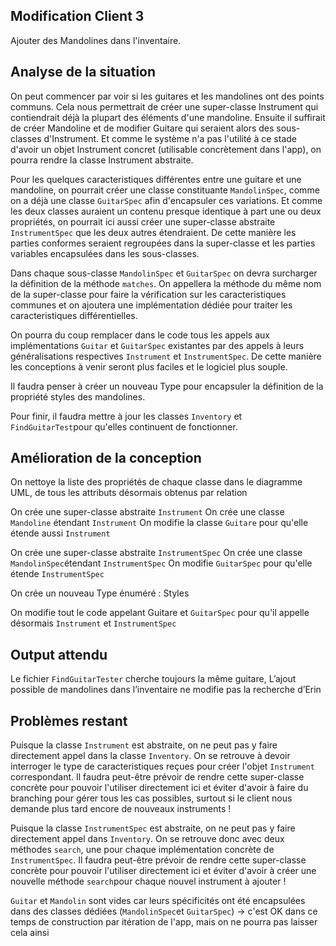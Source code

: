 ## Modification Client 3
Ajouter des Mandolines dans l'inventaire.

## Analyse de la situation
On peut commencer par voir si les guitares et les mandolines ont des points communs.
Cela nous permettrait de créer une super-classe Instrument qui contiendrait déjà la plupart des éléments d'une mandoline.
Ensuite il suffirait de créer Mandoline et de modifier Guitare qui seraient alors des sous-classes d'Instrument.
Et comme le système n'a pas l'utilité à ce stade d'avoir un objet Instrument concret (utilisable concrètement dans l'app),
on pourra rendre la classe Instrument abstraite.

Pour les quelques caracteristiques différentes entre une guitare et une mandoline, 
on pourrait créer une classe constituante `MandolinSpec`, comme on a déjà une classe `GuitarSpec`
afin d'encapsuler ces variations.
Et comme les deux classes auraient un contenu presque identique à part une ou deux propriétés, 
on pourrait ici aussi créer une super-classe abstraite `InstrumentSpec` que les deux autres étendraient.
De cette manière les parties conformes seraient regroupées dans la super-classe et les parties variables encapsulées dans les sous-classes.

Dans chaque sous-classe `MandolinSpec` et `GuitarSpec` on devra surcharger la définition de la méthode `matches`. 
On appellera la méthode du même nom de la super-classe pour faire la vérification sur les caracteristiques communes
et on ajoutera une implémentation dédiée pour traiter les caracteristiques différentielles.

On pourra du coup remplacer dans le code tous les appels aux implémentations `Guitar` et `GuitarSpec` existantes
par des appels à leurs généralisations respectives `Instrument` et `InstrumentSpec`.
De cette manière les conceptions à venir seront plus faciles et le logiciel plus souple.

Il faudra penser à créer un nouveau Type pour encapsuler la définition de la propriété styles des mandolines.

Pour finir, il faudra mettre à jour les classes `Inventory` et `FindGuitarTest`pour qu'elles continuent de fonctionner.


## Amélioration de la conception
On nettoye la liste des propriétés de chaque classe dans le diagramme UML, de tous les attributs désormais obtenus par relation

On crée une super-classe abstraite `Instrument`
On crée une classe `Mandoline` étendant `Instrument`
On modifie la classe `Guitare` pour qu'elle étende aussi `Instrument`

On crée une super-classe abstraite `InstrumentSpec`
On crée une classe `MandolinSpec`étendant `InstrumentSpec`
On modifie `GuitarSpec` pour qu'elle étende `InstrumentSpec`

On crée un nouveau Type énuméré : Styles 

On modifie tout le code appelant Guitare et `GuitarSpec` pour qu'il appelle désormais `Instrument` et `InstrumentSpec`

## Output attendu
Le fichier `FindGuitarTester` cherche toujours la même guitare, 
L’ajout possible de mandolines dans l’inventaire ne modifie pas la recherche d’Erin

## Problèmes restant
Puisque la classe `Instrument` est abstraite, on ne peut pas y faire directement appel dans la classe `Inventory`.
On se retrouve à devoir interroger le type de caracteristiques reçues pour créer l'objet `Instrument` correspondant.
Il faudra peut-être prévoir de rendre cette super-classe concrète pour pouvoir l'utiliser directement ici
et éviter d'avoir à faire du branching pour gérer tous les cas possibles, 
surtout si le client nous demande plus tard encore de nouveaux instruments !

Puisque la classe `InstrumentSpec` est abstraite, on ne peut pas y faire directement appel dans `Inventory`.
On se retrouve donc avec deux méthodes `search`, une pour chaque implémentation concrète de `InstrumentSpec`.
Il faudra peut-être prévoir de rendre cette super-classe concrète pour pouvoir l'utiliser directement ici 
et éviter d'avoir à créer une nouvelle méthode `search`pour chaque nouvel instrument à ajouter !

`Guitar` et `Mandolin` sont vides car leurs spécificités ont été encapsulées dans des classes dédiées 
(`MandolinSpec`et `GuitarSpec`) 
-> c'est OK dans ce temps de construction par itération de l'app, mais on ne pourra pas laisser cela ainsi

